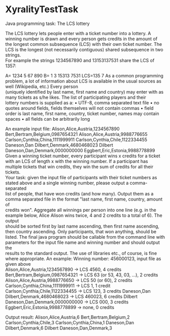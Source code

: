 # XyralityTestTask
Java programming task: The LCS lottery
 
The LCS lottery lets people enter with a ticket number into a lottery. A winning number is drawn and every person gets credits in 
the amount of the longest common subsequence (LCS) with their own ticket number. The LCS is the longest (not necessarily contiguous) 
shared subsequence in two strings.  
For example the strings 1234567890 and 13153137531 share the LCS of 1357: 
 
A= 1234 5 67 890 
B= 1 3 15313 7531   LCS=135 7 
As a common programming problem, a lot of information about LCS is available in the usual sources as well (Wikipedia, etc.) Every person  
(uniquely identified by last name, first name and country) may enter with as many tickets as s/he likes. The list of participating players and their  
lottery numbers is supplied as a: 
 •  UTF-8, comma separated text file 
 •  no quotes around fields, fields themselves will not contain commas 
 •  field order is last name, first name, country, ticket number, names may contain
spaces 
 •  all fields can be arbitrarily long 

An example input file: 
Alison,Alice,Austria,1234567890  Bert,Bertram,Belgium,0987654321  Alison,Alice,Austria,9988776655  Carlson,Cynthia,China,1111999911  Carlson,Cynthia,Chile,1122334455  Daneson,Dan Dilbert,Denmark,4680468023  Dilbert Daneson,Dan,Denmark,0000000000  Eggbert,Eric,Estonia,9988778899 
Given a winning ticket number, every participant wins x credits for a ticket with an LCS of length x with the winning number. If a participant 
has multiple tickets that win credits, they win the sum of credits for all their tickets.   
Your task: given the input file of participants with their ticket numbers as stated above and a single winning number, please output a comma-separated  
list of people, that have won credits (and how many). Output them as a comma separated file in the format "last name, first name, country, amount of  
credits won". Aggregate all winnings per person into one line (e.g. in the example below, Alice Alison wins twice, 4 and 2 credits to a total of 6). The output  
should be sorted first by last name ascending, then first name ascending, then country ascending. Only participants, that won anything, should be listed. 
The final java program should be callable from the command line with parameters for the input file name and winning number and should output the  
results to the standard output. The use of libraries etc., of course, is fine where appropriate. 
An example: Winning number: 456000123, input file as given above   
Alison,Alice,Austria,1234567890 -> LCS 4560, 4 credits  Bert,Bertram,Belgium,0987654321 -> LCS 63 (or 53, 43, 03, ...), 2 credits  Alison,Alice,Austria,9988776650 -> LCS 50 (or 60), 2 credits  Carlson,Cynthia,China,1111999911 -> LCS 1, 1 credit  Carlson,Cynthia,Chile,1122334455 -> LCS 123, 3 credits 
Daneson,Dan Dilbert,Denmark,4680468023 -> LCS 460023, 6 credits 
Dilbert Daneson,Dan,Denmark,0000000000 -> LCS 000, 3 credits  Eggbert,Eric,Estonia,9988778899 -> none, 0 credits 
 
Output result: 
Alison,Alice,Austria,6 
Bert,Bertram,Belgium,2 
Carlson,Cynthia,Chile,3 
Carlson,Cynthia,China,1 
Daneson,Dan Dilbert,Denmark,6 
Dilbert Daneson,Dan,Denmark,3
